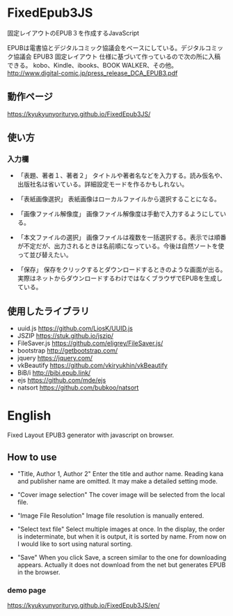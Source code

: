 # FixedEpub3JS
固定レイアウトのEPUB３を作成するJavaScript

EPUBは電書協とデジタルコミック協議会をベースにしている。デジタルコミック協議会 EPUB3 固定レイアウト 仕様に基づいて作っているので次の所に入稿できる。
kobo、Kindle、ibooks、BOOK WALKER、その他。
http://www.digital-comic.jp/press_release_DCA_EPUB3.pdf

## 動作ページ
https://kyukyunyorituryo.github.io/FixedEpub3JS/

## 使い方

### 入力欄
* 「表題、著者１、著者２」
タイトルや著者名などを入力する。読み仮名や、出版社名は省いている。詳細設定モードを作るかもしれない。

* 「表紙画像選択」
表紙画像はローカルファイルから選択することになる。

* 「画像ファイル解像度」
画像ファイル解像度は手動で入力するようにしている。

* 「本文ファイルの選択」
画像ファイルは複数を一括選択する。表示では順番が不定だが、出力されるときは名前順になっている。今後は自然ソートを使って並び替えたい。

* 「保存」
保存をクリックするとダウンロードするときのような画面が出る。実際はネットからダウンロードするわけではなくブラウザでEPUBを生成している。

## 使用したライブラリ
* uuid.js https://github.com/LiosK/UUID.js
* JSZIP https://stuk.github.io/jszip/ 
* FileSaver.js https://github.com/eligrey/FileSaver.js/
* bootstrap http://getbootstrap.com/
* jquery https://jquery.com/
* vkBeautify https://github.com/vkiryukhin/vkBeautify
* BiB/i http://bibi.epub.link/
* ejs https://github.com/mde/ejs
* natsort https://github.com/bubkoo/natsort
# English
Fixed Layout EPUB3 generator with javascript on browser.

## How to use
* "Title, Author 1, Author 2" Enter the title and author name. Reading kana and publisher name are omitted. It may make a detailed setting mode.

* "Cover image selection" The cover image will be selected from the local file.

* "Image File Resolution" Image file resolution is manually entered.

* "Select text file" Select multiple images at once. In the display, the order is indeterminate, but when it is output, it is sorted by name. From now on I would like to sort using natural sorting.

* "Save" When you click Save, a screen similar to the one for downloading appears. Actually it does not download from the net but generates EPUB in the browser.
###  demo page
 https://kyukyunyorituryo.github.io/FixedEpub3JS/en/
